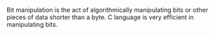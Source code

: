 Bit manipulation is the act of algorithmically manipulating                                                                                                             bits or other pieces of data shorter than a byte.                                                                                                                       C language is very efficient in manipulating bits.
